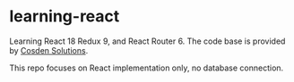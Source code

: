 # learning-react

Learning React 18 Redux 9, and React Router 6. The code base is provided by [Cosden Solutions](https://cosden.solutions/project-react).

This repo focuses on React implementation only, no database connection.
